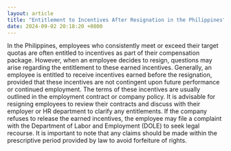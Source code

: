 ```yaml
---
layout: article
title: "Entitlement to Incentives After Resignation in the Philippines"
date: 2024-09-02 20:18:20 +0800
---
```


<p>In the Philippines, employees who consistently meet or exceed their target quotas are often entitled to incentives as part of their compensation package. However, when an employee decides to resign, questions may arise regarding the entitlement to these earned incentives. Generally, an employee is entitled to receive incentives earned before the resignation, provided that these incentives are not contingent upon future performance or continued employment. The terms of these incentives are usually outlined in the employment contract or company policy. It is advisable for resigning employees to review their contracts and discuss with their employer or HR department to clarify any entitlements. If the company refuses to release the earned incentives, the employee may file a complaint with the Department of Labor and Employment (DOLE) to seek legal recourse. It is important to note that any claims should be made within the prescriptive period provided by law to avoid forfeiture of rights.</p>